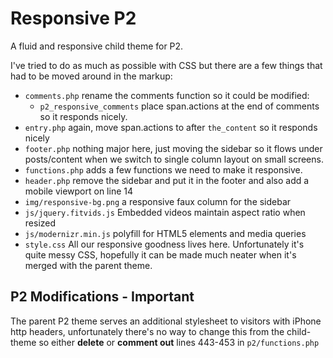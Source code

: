 # Responsive P2

A fluid and responsive child theme for P2. 

I've tried to do as much as possible with CSS but there are a few things that had to be moved around in the markup:

- `comments.php` rename the comments function so it could be modified:
	- `p2_responsive_comments` place span.actions at the end of comments so it responds nicely.
- `entry.php` again, move span.actions to after `the_content` so it responds nicely
- `footer.php` nothing major here, just moving the sidebar so it flows under posts/content when we switch to single column layout on small screens.
- `functions.php` adds a few functions we need to make it responsive.
- `header.php` remove the sidebar and put it in the footer and also add a mobile viewport on line 14
- `img/responsive-bg.png` a responsive faux column for the sidebar
- `js/jquery.fitvids.js` Embedded videos maintain aspect ratio when resized
- `js/modernizr.min.js` polyfill for HTML5 elements and media queries
- `style.css` All our responsive goodness lives here. Unfortunately it's quite messy CSS, hopefully it can be made much neater when it's merged with the parent theme. 

## P2 Modifications - Important

The parent P2 theme serves an additional stylesheet to visitors with iPhone http headers, unfortunately there's no way to change this from the child-theme so either **delete** or **comment out** lines 443-453 in `p2/functions.php`